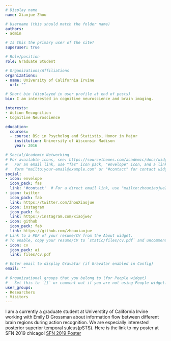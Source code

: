 ```yaml
---
# Display name
name: Xiaojue Zhou

# Username (this should match the folder name)
authors:
- admin

# Is this the primary user of the site?
superuser: true

# Role/position
role: Graduate Student

# Organizations/Affiliations
organizations:
- name: University of California Irvine
  url: ""

# Short bio (displayed in user profile at end of posts)
bio: I am interested in cognitive neuroscience and brain imaging. 

interests:
- Action Recognition
- Cognitive Neuroscience

education:
  courses:
  - course: BSc in Psycholog and Statistis, Honor in Major
    institution: University of Wisconsin Madison
    year: 2016

# Social/Academic Networking
# For available icons, see: https://sourcethemes.com/academic/docs/widgets/#icons
#   For an email link, use "fas" icon pack, "envelope" icon, and a link in the
#   form "mailto:your-email@example.com" or "#contact" for contact widget.
social:
- icon: envelope
  icon_pack: fas
  link: '#contact'  # For a direct email link, use "mailto:zhouxiaojue22@gmail.com".
- icon: twitter
  icon_pack: fab
  link: https://twitter.com/ZhouXiaojue
- icon: instagram
  icon_pack: fa
  link: https://instagram.com/xiaojwe/
- icon: github
  icon_pack: fab
  link: https://github.com/zhouxiaojue
# Link to a PDF of your resume/CV from the About widget.
# To enable, copy your resume/CV to `static/files/cv.pdf` and uncomment the lines below.  
- icon: cv
  icon_pack: ai
  link: files/cv.pdf

# Enter email to display Gravatar (if Gravatar enabled in Config)
email: ""
  
# Organizational groups that you belong to (for People widget)
#   Set this to `[]` or comment out if you are not using People widget.  
user_groups:
- Researchers
- Visitors
---
```


I am a currently a graduate student at Universtity of California Irvine working with Emily D Grossman about information flow between different brain regions during action recognition. We are especially interested posterior superior temporal sulcus(pSTS).
Here is the link to my poster at SFN 2019 chicago! [SFN 2019 Poster](/files/SFN2019Poster_XiaojueZ_web.pdf) 
